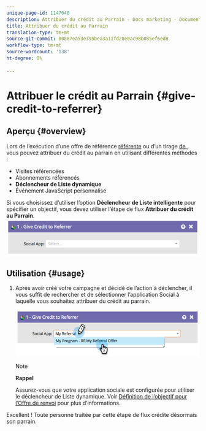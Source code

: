 ```yaml
---
unique-page-id: 1147040
description: Attribuer du crédit au Parrain - Docs marketing - Documentation du produit
title: Attribuer du crédit au Parrain
translation-type: tm+mt
source-git-commit: 00887ea53e395bea3a11fd28e0ac98b085ef6ed8
workflow-type: tm+mt
source-wordcount: '138'
ht-degree: 0%

---
```



# Attribuer le crédit au Parrain {#give-credit-to-referrer}

## Aperçu {#overview}

Lors de l’exécution d’une offre de référence [référente](../../../../product-docs/demand-generation/social/referral-offers/create-a-referral-offer.md) ou d’un tirage [de ](../../../../product-docs/demand-generation/social/sweepstakes/create-sweepstakes.md), vous pouvez attribuer du crédit au parrain en utilisant différentes méthodes :

* Visites référencées
* Abonnements référencés
* **Déclencheur de Liste dynamique**
* Événement JavaScript personnalisé

Si vous choisissez d’utiliser l’option **Déclencheur de Liste intelligente** pour spécifier un objectif, vous devez utiliser l’étape de flux **Attribuer du crédit** **au Parrain**.   ![](assets/image2014-9-22-15-3a59-3a18.png)

## Utilisation {#usage}

1. Après avoir créé votre campagne et décidé de l’action à déclencher, il vous suffit de rechercher et de sélectionner l’application Social à laquelle vous souhaitez attribuer du crédit au parrain.

   ![](assets/image2014-9-22-15-3a59-3a39.png)

   >[!NOTE]
   >
   >**Rappel**
   >
   >
   >Assurez-vous que votre application sociale est configurée pour utiliser le déclencheur de Liste dynamique. Voir [Définition de l’objectif pour l’Offre de renvoi](../../../../product-docs/demand-generation/social/referral-offers/specify-goal-for-referral-offer.md) pour plus d’informations.

Excellent ! Toute personne traitée par cette étape de flux crédite désormais son parrain.